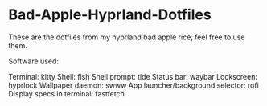 # Bad-Apple-Hyprland-Dotfiles
These are the dotfiles from my hyprland bad apple rice, feel free to use them.

Software used:

Terminal: kitty
Shell: fish
Shell prompt: tide
Status bar: waybar
Lockscreen: hyprlock
Wallpaper daemon: swww
App launcher/background selector: rofi
Display specs in terminal: fastfetch
